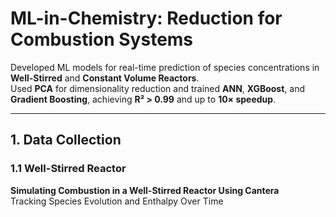 # ML-in-Chemistry: Reduction for Combustion Systems

Developed ML models for real-time prediction of species concentrations in **Well-Stirred** and **Constant Volume Reactors**.  
Used **PCA** for dimensionality reduction and trained **ANN**, **XGBoost**, and **Gradient Boosting**, achieving **R² > 0.99** and up to **10× speedup**.

---

##  1. Data Collection

### 1.1 Well-Stirred Reactor  
**Simulating Combustion in a Well-Stirred Reactor Using Cantera**  
Tracking Species Evolution and Enthalpy Over Time
